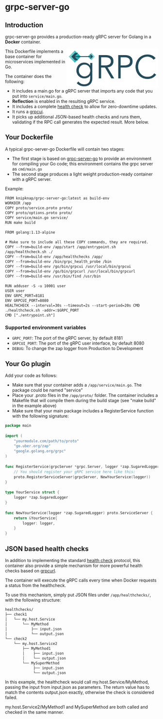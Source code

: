 # grpc-server-go

## Introduction

grpc-server-go provides a production-ready gRPC server for Golang in a **Docker** container.

<img src="./assets/grpc-logo.svg" width="300px" align="right">

This Dockerfile implements a base container for microservices implemented in Go.

The container does the following:

- It includes a main.go for a gRPC server that imports any code that you put into `service/main.go`.
- **Reflection** is enabled in the resulting gRPC service.
- It includes a complete [health check](https://github.com/grpc/grpc/blob/master/doc/health-checking.md) to allow for zero-downtime updates.
- It runs a [grpcui](https://github.com/fullstorydev/grpcui).
- It picks up additional JSON-based health checks and runs them, validating if the RPC call generates the expected result. More below.

## Your Dockerfile

A typical grpc-server-go Dockerfile will contain two stages:

- The first stage is based on [grpc-server-go](https://github.com/knipknap/grpc-go) to provide
  an environment for compiling your Go code; this environment contains the grpc server as `cmd/main.go`
- The second stage produces a light weight production-ready container with a gRPC server.

Example:

```
FROM knipknap/grpc-server-go:latest as build-env
WORKDIR /app
COPY proto/service.proto proto/
COPY proto/options.proto proto/
COPY service/main.go service/
RUN make build

FROM golang:1.13-alpine

# Make sure to include all these COPY commands, they are required.
COPY --from=build-env /app/start /app/entrypoint.sh /app/healthcheck.sh ./
COPY --from=build-env /app/healthchecks /app/
COPY --from=build-env /bin/grpc_health_probe /bin
COPY --from=build-env /go/bin/grpcui /usr/local/bin/grpcui
COPY --from=build-env /go/bin/grpcurl /usr/local/bin/grpcurl
COPY --from=build-env /usr/bin/find /usr/bin

RUN adduser -S -u 10001 user
USER user
ENV GRPC_PORT=8181
ENV GRPCUI_PORT=8080
HEALTHCHECK --interval=30s --timeout=2s --start-period=20s CMD ./healthcheck.sh -addr=:$GRPC_PORT
CMD ["./entrypoint.sh"]
```

### Supported environment variables

- `GRPC_PORT`: The port of the gRPC server, by default 8181
- `GRPCUI_PORT`: The port of the gRPC user interface, by default 8080
- `DEBUG`: To change the zap logger from Production to Development

## Your Go plugin

Add your code as follows:

- Make sure that your container adds a `/app/service/main.go`. The package could be named "service"
- Place your .proto files in the `/app/proto/` folder. The container includes a Makefile that will
  compile them during the build stage (see "make build" in the example above)
- Make sure that your main package includes a RegisterService function with the following signature:

```go
package main

import (
	"yourmodule.com/path/to/proto"
	"go.uber.org/zap"
	"google.golang.org/grpc"
)

func RegisterService(grpcServer *grpc.Server, logger *zap.SugaredLogger) {
	// You should register your gRPC service here like this:
	proto.RegisterServiceServer(grpcServer, NewYourService(logger))
}

type YourService struct {
	logger *zap.SugaredLogger
}

func NewYourService(logger *zap.SugaredLogger) proto.ServiceServer {
	return &YourService{
		logger: logger,
	}
}
```

## JSON based health checks

In addition to implementing the standard [health check](https://github.com/grpc/grpc/blob/master/doc/health-checking.md)
protocol, this container also provide a simple mechanism for more powerful health checks
based on [grpcurl](https://github.com/fullstorydev/grpcurl).

The container will execute the gRPC calls every time when Docker requests a status from the
healthcheck.

To use this mechanism, simply put JSON files under `/app/healthchecks/`, with the following
structure:

```
healthchecks/
├── check1
│   └── my.host.Service
│       └── MyMethod
│           ├── input.json
│           └── output.json
└── check2
    └── my.host.Service2
        ├── MyMethod1
        │    ├── input.json
        │    └── output.json
        └── MySuperMethod
             ├── input.json
             └── output.json
```

In this example, the healthcheck would call my.host.Service/MyMethod, passing the input
from input.json as parameters. The return value has to match the contents output.json
exactly, otherwise the check is considered failed.

my.host.Service2/MyMethod1 and MySuperMethod are both called and checked in the same
manner.

